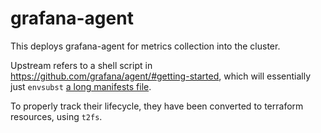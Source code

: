 # grafana-agent

This deploys grafana-agent for metrics collection into the cluster.

Upstream refers to a shell script in
https://github.com/grafana/agent/#getting-started, which will essentially just
`envsubst` [a long manifests file](https://github.com/grafana/agent/blob/v0.12.0/production/kubernetes/agent.yaml).

To properly track their lifecycle, they have been converted to terraform
resources, using `t2fs`.

